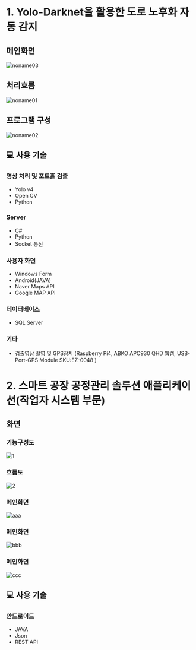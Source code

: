 # 1. Yolo-Darknet을 활용한 도로 노후화 자동 감지

## 메인화면
![noname03](https://user-images.githubusercontent.com/46813878/138584288-0c366a5a-e683-4dbb-baf7-e2f6d29d2557.png)

## 처리흐름
![noname01](https://user-images.githubusercontent.com/46813878/138584260-b2527c8d-2a29-45b0-9663-1623ece3db71.png)

## 프로그램 구성
![noname02](https://user-images.githubusercontent.com/46813878/138584267-95b84575-c46b-4ae5-9f25-15b3e3adab28.png)

## 💻 사용 기술

### 영상 처리 및 포트홀 검출
- Yolo v4
- Open CV
- Python

### Server
- C#
- Python
- Socket 통신

### 사용자 화면
- Windows Form
- Android(JAVA)
- Naver Maps API
- Google MAP API

### 데이터베이스
- SQL Server

### 기타
- 검출영상 촬영 및 GPS장치 (Raspberry Pi4, ABKO APC930 QHD 웹캠, USB-Port-GPS Module SKU:EZ-0048 )  
  
  
# 2. 스마트 공장 공정관리 솔루션 애플리케이션(작업자 시스템 부문)

## 화면

### 기능구성도
![1](https://user-images.githubusercontent.com/46813878/138586107-63161121-24de-4797-b11e-7cc7153e4119.JPG)


### 흐름도
![2](https://user-images.githubusercontent.com/46813878/138586121-67d0a931-a843-42c7-8c01-a6b91980fd62.JPG)

### 메인화면
![aaa](https://user-images.githubusercontent.com/46813878/138586250-ae317011-e194-450d-8bbb-24e2395a27de.JPG)


### 메인화면
![bbb](https://user-images.githubusercontent.com/46813878/138586263-5376d000-9f10-4900-a72f-d52d16b7baae.JPG)


### 메인화면

![ccc](https://user-images.githubusercontent.com/46813878/138586267-e61fcbc7-c183-4938-9be3-4a169faf2017.JPG)




## 💻 사용 기술

### 안드로이드
- JAVA
- Json
- REST API



